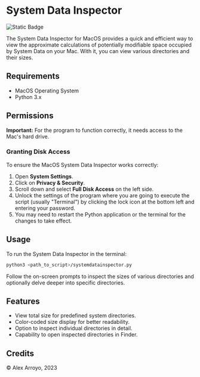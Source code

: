 # System Data Inspector

![Static Badge](https://img.shields.io/badge/Made%20with-Python%203-brightgreen)


The System Data Inspector for MacOS provides a quick and efficient way to view the approximate calculations of potentially modifiable space occupied by System Data on your Mac. With it, you can view various directories and their sizes.

## Requirements

- MacOS Operating System
- Python 3.x

## Permissions

**Important:** For the program to function correctly, it needs access to the Mac's hard drive.

### Granting Disk Access

To ensure the MacOS System Data Inspector works correctly:

1. Open **System Settings**.
2. Click on **Privacy & Security**.
3. Scroll down and select **Full Disk Access** on the left side.
4. Unlock the settings of the program where you are going to execute the script (usually "Terminal") by clicking the lock icon at the bottom left and entering your password.
5. You may need to restart the Python application or the terminal for the changes to take effect.

## Usage

To run the System Data Inspector in the terminal:

```bash
python3 <path_to_script>/systemdatainspector.py
```

Follow the on-screen prompts to inspect the sizes of various directories and optionally delve deeper into specific directories.

## Features

- View total size for predefined system directories.
- Color-coded size display for better readability.
- Option to inspect individual directories in detail.
- Capability to open inspected directories in Finder.

## Credits

&copy; Alex Arroyo, 2023